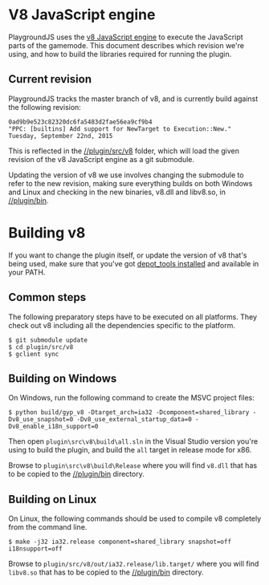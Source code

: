 # V8 JavaScript engine
PlaygroundJS uses the [v8 JavaScript engine](https://code.google.com/p/v8/) to execute the JavaScript parts of the gamemode. This document describes which revision we're using, and how to build the libraries required for running the plugin.

## Current revision
PlaygroundJS tracks the master branch of v8, and is currently build against the following revision:

    0ad9b9e523c82320dc6fa5483d2fae56ea9cf9b4
    "PPC: [builtins] Add support for NewTarget to Execution::New."
    Tuesday, September 22nd, 2015

This is reflected in the [//plugin/src/v8](/plugin/src/v8) folder, which will load the given revision of the v8 JavaScript engine as a git submodule.

Updating the version of v8 we use involves changing the submodule to refer to the new revision, making sure everything builds on both Windows and Linux and checking in the new binaries, v8.dll and libv8.so, in [//plugin/bin](/plugin/bin).

# Building v8
If you want to change the plugin itself, or update the version of v8 that's being used, make sure that you've got [depot_tools installed](https://dev.chromium.org/developers/how-tos/install-depot-tools) and available in your PATH.

## Common steps
The following preparatory steps have to be executed on all platforms. They check out v8 including all the dependencies specific to the platform.

    $ git submodule update
    $ cd plugin/src/v8
    $ gclient sync

## Building on Windows
On Windows, run the following command to create the MSVC project files:

    $ python build/gyp_v8 -Dtarget_arch=ia32 -Dcomponent=shared_library -Dv8_use_snapshot=0 -Dv8_use_external_startup_data=0 -Dv8_enable_i18n_support=0

Then open `plugin\src\v8\build\all.sln` in the Visual Studio version you're using to build the plugin, and build the `all` target in release mode for x86.

Browse to `plugin\src\v8\build\Release` where you will find `v8.dll` that has to be copied to the [//plugin/bin](/plugin/bin) directory.

## Building on Linux
On Linux, the following commands should be used to compile v8 completely from the command line.

    $ make -j32 ia32.release component=shared_library snapshot=off i18nsupport=off

Browse to `plugin/src/v8/out/ia32.release/lib.target/` where you will find `libv8.so` that has to be copied to the [//plugin/bin](/plugin/bin) directory.
